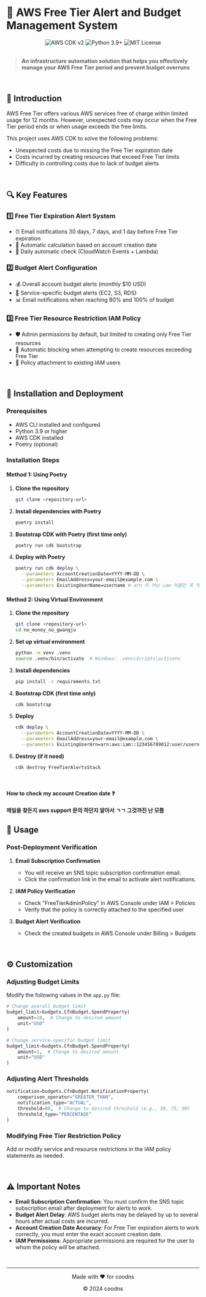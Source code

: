 # 🚨 AWS Free Tier Alert and Budget Management System

<div align="center">
  <img src="https://img.shields.io/badge/AWS_CDK-v2-orange" alt="AWS CDK v2"/>
  <img src="https://img.shields.io/badge/Python-3.9+-blue" alt="Python 3.9+"/>
  <img src="https://img.shields.io/badge/License-MIT-green" alt="MIT License"/>
</div>

<br>

> **An infrastructure automation solution that helps you effectively manage your AWS Free Tier period and prevent budget overruns**

<br>

## 🌟 Introduction

AWS Free Tier offers various AWS services free of charge within limited usage for 12 months. However, unexpected costs may occur when the Free Tier period ends or when usage exceeds the free limits.

This project uses AWS CDK to solve the following problems:

- Unexpected costs due to missing the Free Tier expiration date
- Costs incurred by creating resources that exceed Free Tier limits
- Difficulty in controlling costs due to lack of budget alerts

<br>

## 🔍 Key Features

### 1️⃣ Free Tier Expiration Alert System
- ⏰ Email notifications 30 days, 7 days, and 1 day before Free Tier expiration
- 📅 Automatic calculation based on account creation date
- 🔄 Daily automatic check (CloudWatch Events + Lambda)

### 2️⃣ Budget Alert Configuration
- 💰 Overall account budget alerts (monthly $10 USD)
- 🧩 Service-specific budget alerts (EC2, S3, RDS)
- 📊 Email notifications when reaching 80% and 100% of budget

### 3️⃣ Free Tier Resource Restriction IAM Policy
- 🛡️ Admin permissions by default, but limited to creating only Free Tier resources
- 🚫 Automatic blocking when attempting to create resources exceeding Free Tier
- 🔗 Policy attachment to existing IAM users

<br>

## 🚀 Installation and Deployment

### Prerequisites
- AWS CLI installed and configured
- Python 3.9 or higher
- AWS CDK installed
- Poetry (optional)

### Installation Steps

#### Method 1: Using Poetry

1. **Clone the repository**
   ```bash
   git clone <repository-url>
   ```

2. **Install dependencies with Poetry**
   ```bash
   poetry install
   ```

3. **Bootstrap CDK with Poetry (first time only)**
   ```bash
   poetry run cdk bootstrap
   ```

4. **Deploy with Poetry**
   ```bash
   poetry run cdk deploy \
     --parameters AccountCreationDate=YYYY-MM-DD \
     --parameters EmailAddress=your-email@example.com \
     --parameters ExistingUserName=username # arn 이 아닌 iam 이름만 꼭 적을것
   ```

#### Method 2: Using Virtual Environment

1. **Clone the repository**
   ```bash
   git clone <repository-url>
   cd no_money_no_gwangju
   ```

2. **Set up virtual environment**
   ```bash
   python -m venv .venv
   source .venv/bin/activate  # Windows: .venv\Scripts\activate
   ```

3. **Install dependencies**
   ```bash
   pip install -r requirements.txt
   ```

4. **Bootstrap CDK (first time only)**
   ```bash
   cdk bootstrap
   ```

5. **Deploy**
   ```bash
   cdk deploy \
     --parameters AccountCreationDate=YYYY-MM-DD \
     --parameters EmailAddress=your-email@example.com \
     --parameters ExistingUserArn=arn:aws:iam::123456789012:user/username
   ```

6. **Destroy (if it need)**
   ```bash
   cdk destroy FreeTierAlertsStack
   ```
<br>

#### How to check my account Creation date ❓

**메일을 찾든지 aws support 문의 하던지 알아서 ㄱㄱ 그것까진 난 모름**


## 📝 Usage

### Post-Deployment Verification

1. **Email Subscription Confirmation**
   - You will receive an SNS topic subscription confirmation email.
   - Click the confirmation link in the email to activate alert notifications.

2. **IAM Policy Verification**
   - Check "FreeTierAdminPolicy" in AWS Console under IAM > Policies
   - Verify that the policy is correctly attached to the specified user

3. **Budget Alert Verification**
   - Check the created budgets in AWS Console under Billing > Budgets

<br>

## ⚙️ Customization

### Adjusting Budget Limits
Modify the following values in the `app.py` file:
```python
# Change overall budget limit
budget_limit=budgets.CfnBudget.SpendProperty(
    amount=10,  # Change to desired amount
    unit="USD"
)

# Change service-specific budget limit
budget_limit=budgets.CfnBudget.SpendProperty(
    amount=1,  # Change to desired amount
    unit="USD"
)
```

### Adjusting Alert Thresholds
```python
notification=budgets.CfnBudget.NotificationProperty(
    comparison_operator="GREATER_THAN",
    notification_type="ACTUAL",
    threshold=80,  # Change to desired threshold (e.g., 50, 75, 90)
    threshold_type="PERCENTAGE"
)
```

### Modifying Free Tier Restriction Policy
Add or modify service and resource restrictions in the IAM policy statements as needed.

<br>

## ⚠️ Important Notes

- **Email Subscription Confirmation**: You must confirm the SNS topic subscription email after deployment for alerts to work.
- **Budget Alert Delay**: AWS budget alerts may be delayed by up to several hours after actual costs are incurred.
- **Account Creation Date Accuracy**: For Free Tier expiration alerts to work correctly, you must enter the exact account creation date.
- **IAM Permissions**: Appropriate permissions are required for the user to whom the policy will be attached.

<br>

---

<div align="center">
  <p>Made with ❤️ for coodns</p>
  <p>© 2024 coodns</p>
</div>
